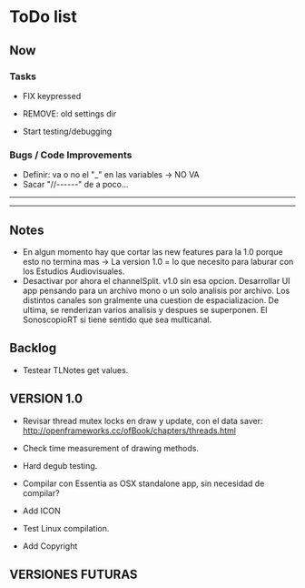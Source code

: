 # ToDo list

## Now
### Tasks
    
- FIX keypressed

- REMOVE: old settings dir

- Start testing/debugging


### Bugs / Code Improvements
- Definir: va o no el "_" en las variables -> NO VA
- Sacar "//------" de a poco...


**********************************************************************************************
**********************************************************************************************
## Notes
- En algun momento hay que cortar las new features para la 1.0 porque esto no termina mas -> La version 1.0 = lo que necesito para laburar con los Estudios Audiovisuales. 
- Desactivar por ahora el channelSplit. v1.0 sin esa opcion. Desarrollar UI app pensando para un archivo mono o un solo analisis por archivo. Los distintos canales son gralmente una cuestion de espacializacion. De ultima, se renderizan varios analisis y despues se superponen. El SonoscopioRT si tiene sentido que sea multicanal.

## Backlog

- Testear TLNotes get values.


## VERSION 1.0
- Revisar thread mutex locks en draw y update, con el data saver: http://openframeworks.cc/ofBook/chapters/threads.html
- Check time measurement of drawing methods.
- Hard degub testing.

- Compilar con Essentia as OSX standalone app, sin necesidad de compilar?
- Add ICON
- Test Linux compilation.
- Add Copyright


## VERSIONES FUTURAS


    




